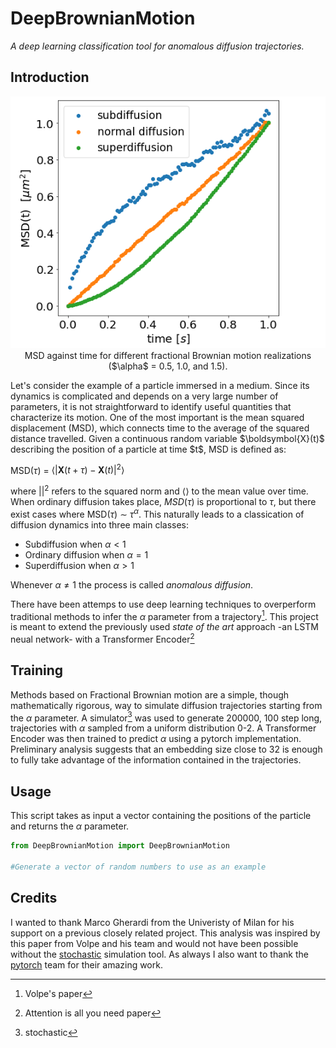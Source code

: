 # DeepBrownianMotion
*A deep learning classification tool for anomalous diffusion trajectories.*


## Introduction
<p align="center">
  <picture>
    <img src="https://github.com/matchild/DeepBrownianMotion/blob/main/media/diffusion.png">
  </picture>
    <br>
      MSD against time for different fractional Brownian motion realizations ($\alpha$ = 0.5, 1.0, and 1.5).
</p>
Let's consider the example of a particle immersed in a medium. Since its dynamics is complicated and depends on a very large number of parameters, it is not straightforward to identify useful quantities that characterize its motion. One of the most important is the mean squared displacement (MSD),  which connects time to the average of the squared distance travelled.
Given a continuous random variable $\boldsymbol{X}(t)$ describing the position of a particle at time $t$, MSD is defined as:


   $\mathrm{MSD}\left(\tau\right)$ $=$ $\langle\left|\boldsymbol{X}\left(t+\tau\right)-\boldsymbol{X}\left(t\right)\right|^2\rangle$

where $\left|\right|^2$ refers to the squared norm and $\langle\rangle$ to the mean value over time. When ordinary diffusion takes place, $MSD(\tau)$ is proportional to $\tau$, but there exist cases where $\mathrm{MSD}\left(\tau\right)$ $\sim$ $\tau^\alpha$. 
This naturally leads to a classication of diffusion dynamics into three main classes:

- Subdiffusion when $\alpha < 1$
- Ordinary diffusion when $\alpha = 1$
- Superdiffusion when $\alpha > 1$

Whenever $\alpha \neq 1$ the process is called _anomalous diffusion_.


There have been attemps to use deep learning techniques to overperform traditional methods to infer the $\alpha$ parameter from a trajectory[^1]. This project is meant to extend the previously used _state of the art_ approach -an LSTM neual network- with a Transformer Encoder[^2]


[^1]: Volpe's paper
[^2]: Attention is all you need paper

## Training
Methods based on Fractional Brownian motion are a simple, though mathematically rigorous, way to simulate diffusion trajectories starting from the $\alpha$ parameter. A simulator[^3] was used to generate 200000, 100 step long, trajectories with $\alpha$ sampled from a uniform distribution 0-2.  A Transformer Encoder was then trained to predict $\alpha$ using a pytorch implementation. Preliminary analysis suggests that an embedding size close to 32 is enough to fully take advantage of the information contained in the trajectories.

[^3]: stochastic

## Usage
This script takes as input a vector containing the positions of the particle and returns the $\alpha$ parameter.

```python
from DeepBrownianMotion import DeepBrownianMotion

#Generate a vector of random numbers to use as an example


```


## Credits
I wanted to thank Marco Gherardi from the Univeristy of Milan for his support on a previous closely related project. This analysis was inspired by this paper from Volpe and his team and would not have been possible without the [stochastic](https://github.com/crflynn/stochastic) simulation tool. As always I also want to thank the [pytorch](https://pytorch.org/) team for their amazing work.



